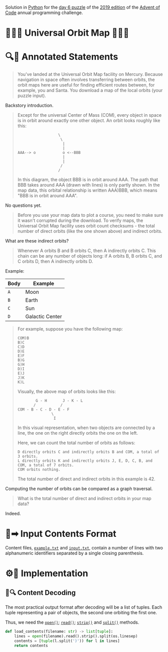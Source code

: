 Solution in [Python][py] for the [day 6 puzzle][aoc-2019-6] of the [2019 edition][aoc-2019] of the [Advent of Code][aoc] annual programming challenge.

# 🎄🌟🌟 Universal Orbit Map 🎄🌟🌟

# 🔍📖 Annotated Statements

> You've landed at the Universal Orbit Map facility on Mercury. Because navigation in space often involves transferring between orbits, the orbit maps here are useful for finding efficient routes between, for example, you and Santa. You download a map of the local orbits (your puzzle input).

Backstory introduction.

> Except for the universal Center of Mass (COM), every object in space is in orbit around exactly one other object. An orbit looks roughly like this:
> 
> ```
>                   \
>                    \
>                     |
>                     |
> AAA--> o            o <--BBB
>                     |
>                     |
>                    /
>                   /
> ```
> 
> In this diagram, the object BBB is in orbit around AAA. The path that BBB takes around AAA (drawn with lines) is only partly shown. In the map data, this orbital relationship is written AAA)BBB, which means "BBB is in orbit around AAA".

No questions yet.

> Before you use your map data to plot a course, you need to make sure it wasn't corrupted during the download. To verify maps, the Universal Orbit Map facility uses orbit count checksums - the total number of direct orbits (like the one shown above) and indirect orbits.

What are these indirect orbits?

> Whenever A orbits B and B orbits C, then A indirectly orbits C. This chain can be any number of objects long: if A orbits B, B orbits C, and C orbits D, then A indirectly orbits D.

Example:

Body | Example
--- | ---
`A` | Moon
`B` | Earth
`C` | Sun
`D` | Galactic Center

> For example, suppose you have the following map:
> 
> ```
> COM)B
> B)C
> C)D
> D)E
> E)F
> B)G
> G)H
> D)I
> E)J
> J)K
> K)L
> ```
> 
> Visually, the above map of orbits looks like this:
> 
> ```
>         G - H       J - K - L
>        /           /
> COM - B - C - D - E - F
>                \
>                 I
> ```
> 
> In this visual representation, when two objects are connected by a line, the one on the right directly orbits the one on the left.
> 
> Here, we can count the total number of orbits as follows:
> 
>     D directly orbits C and indirectly orbits B and COM, a total of 3 orbits.
>     L directly orbits K and indirectly orbits J, E, D, C, B, and COM, a total of 7 orbits.
>     COM orbits nothing.
> 
> The total number of direct and indirect orbits in this example is 42.

Computing the number of orbits can be compared as a graph traversal. 

> What is the total number of direct and indirect orbits in your map data?

Indeed.

# 📃➡ Input Contents Format

Content files, [`example.txt`](./example.txt) and [`input.txt`](./input.txt), contain a number of lines with two alphanumeric identifiers separated by a single closing parenthesis.

# ⚙🚀 Implementation

## 💾🔍 Content Decoding

The most practical output format after decoding will be a list of tuples. Each tuple representing a pair of objects, the second one orbiting the first one.

Thus, we need the [`open()`][py-open]; [`read()`][py-read]; [`strip()`][py-strip] and [`split()`][py-split] methods.

```python
def load_contents(filename: str) -> list[tuple]:
    lines = open(filename).read().strip().split(os.linesep)
    contents = [tuple(l.split(')')) for l in lines]
    return contents
```

[aoc]: https://adventofcode.com/
[aoc-2019]: https://adventofcode.com/2019/
[aoc-intro]: https://adventofcode.com/2019/about
[aoc-2019-6]: https://adventofcode.com/2019/day/6

[py]: https://docs.python.org/3/
[py-argparse]: https://docs.python.org/3/library/argparse.html
[py-counter]: https://docs.python.org/3/library/collections.html#collections.Counter
[py-exit]: https://docs.python.org/3/library/sys.html?highlight=sys%20exit#sys.exit
[py-generator]: https://docs.python.org/3/library/stdtypes.html#generator-types
[py-list]: https://docs.python.org/3/library/stdtypes.html#list
[py-main]: https://docs.python.org/3/library/__main__.html
[py-map]: https://docs.python.org/3/library/functions.html#map
[py-name]: https://docs.python.org/3/library/stdtypes.html#definition.__name__
[py-open]: https://docs.python.org/3/library/functions.html#open
[py-read]: https://docs.python.org/3/library/io.html#io.TextIOBase.read
[py-set]: https://docs.python.org/3/library/stdtypes.html#set
[py-split]: https://docs.python.org/3/library/stdtypes.html?highlight=strip#str.split
[py-string]: https://docs.python.org/3/library/stdtypes.html#textseq
[py-strip]: https://docs.python.org/3/library/stdtypes.html?highlight=strip#str.strip
[py-sum]: https://docs.python.org/3/library/functions.html#sum
[py-tuple]: https://docs.python.org/3/library/stdtypes.html#tuple

[w-comma]: https://en.wikipedia.org/wiki/Comma#Computing
[w-newline]: https://en.wikipedia.org/wiki/Newline
[w-taxicab-geometry]: https://en.wikipedia.org/wiki/Taxicab_geometry
[w-distance]: https://en.wikipedia.org/wiki/Distance_from_a_point_to_a_line#Line_defined_by_two_points
